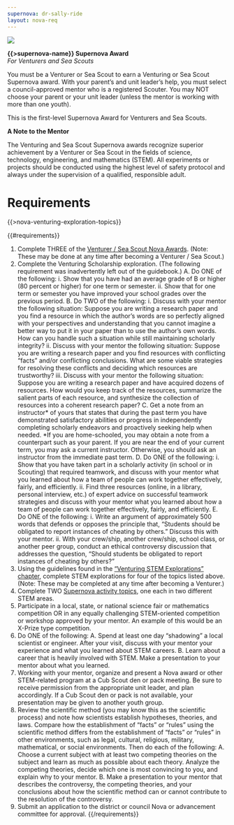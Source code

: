 ```yaml
---
supernova: dr-sally-ride
layout: nova-req
---
```


<div class="D(f) Jc(sb) Fxd(rr) Fxd(c)--s">
<div class="W(175px) Ta(c) Fxs(0) Mx(a)--s"><img src="{{supernova}}-award.jpg" class="W(100%) Mx(a) H(a)"></div>
<div>

**{{>supernova-name}} Supernova Award**<br />*For Venturers and Sea Scouts*

You must be a Venturer or Sea Scout to earn a Venturing or Sea Scout Supernova award. With your parent’s and unit leader’s help, you must select a council-approved mentor who is a registered Scouter. You may NOT choose your parent or your unit leader (unless the mentor is working with more than one youth).

This is the first-level Supernova Award for Venturers and Sea Scouts.

**A Note to the Mentor**

The Venturing and Sea Scout Supernova awards recognize superior achievement by a Venturer or Sea Scout in the fields of science, technology, engineering, and mathematics (STEM). All experiments or projects should be conducted using the highest level of safety protocol and always under the supervision of a qualified, responsible adult.

</div></div>

# Requirements

{{>nova-venturing-exploration-topics}}

{{#requirements}}
1. Complete THREE of the [Venturer / Sea Scout Nova Awards](../../venturing-and-sea-scouts/). (Note: These may be done at any time after becoming a Venturer / Sea Scout.)
2. Complete the Venturing Scholarship exploration. (The following requirement was inadvertently left out of the guidebook.)
    A. Do ONE of the following:
        i. Show that you have had an average grade of B or higher (80 percent or higher) for one term or semester.
        ii. Show that for one term or semester you have improved your school grades over the previous period.
    B. Do TWO of the following:
        i. Discuss with your mentor the following situation: Suppose you are writing a research paper and you find a resource in which the author’s words are so perfectly aligned with your perspectives and understanding that you cannot imagine a better way to put it in your paper than to use the author’s own words. How can you handle such a situation while still maintaining scholarly integrity?
        ii. Discuss with your mentor the following situation: Suppose you are writing a research paper and you find resources with conflicting “facts” and/or conflicting conclusions. What are some viable strategies for resolving these conflicts and deciding which resources are trustworthy?
        iii. Discuss with your mentor the following situation: Suppose you are writing a research paper and have acquired dozens of resources. How would you keep track of the resources, summarize the salient parts of each resource, and synthesize the collection of resources into a coherent research paper?
    C. Get a note from an instructor* of yours that states that during the past term you have demonstrated satisfactory abilities or progress in independently completing scholarly endeavors and proactively seeking help when needed.
        *If you are home-schooled, you may obtain a note from a counterpart such as your parent. If you are near the end of your current term, you may ask a current instructor. Otherwise, you should ask an instructor from the immediate past term.
    D. Do ONE of the following:
        i. Show that you have taken part in a scholarly activity (in school or in Scouting) that required teamwork, and discuss with your mentor what you learned about how a team of people can work together effectively, fairly, and efficiently.
        ii. Find three resources (online, in a library, personal interview, etc.) of expert advice on successful teamwork strategies and discuss with your mentor what you learned about how a team of people can work together effectively, fairly, and efficiently.
    E. Do ONE of the following:
        i. Write an argument of approximately 500 words that defends or opposes the principle that, “Students should be obligated to report instances of cheating by others.” Discuss this with your mentor.
        ii. With your crew/ship, another crew/ship, school class, or another peer group, conduct an ethical controversy discussion that addresses the question, “Should students be obligated to report instances of cheating by others?”
3. Using the guidelines found in the [“Venturing STEM Explorations” chapter](../../venturing-and-sea-scouts-explorations/), complete STEM explorations for four of the topics listed above. (Note: These may be completed at any time after becoming a Venturer.)
4. Complete TWO [Supernova activity topics](../venturing-and-sea-scouts-activity-topics/), one each in two different STEM areas.
5. Participate in a local, state, or national science fair or mathematics competition OR in any equally challenging STEM-oriented competition or workshop approved by your mentor. An example of this would be an X-Prize type competition.
6. Do ONE of the following:
    A. Spend at least one day “shadowing” a local scientist or engineer. After your visit, discuss with your mentor your experience and what you learned about STEM careers.
    B. Learn about a career that is heavily involved with STEM. Make a presentation to your mentor about what you learned.
7. Working with your mentor, organize and present a Nova award or other STEM-related program at a Cub Scout den or pack meeting. Be sure to receive permission from the appropriate unit leader, and plan accordingly. If a Cub Scout den or pack is not available, your presentation may be given to another youth group.
8. Review the scientific method (you may know this as the scientific process) and note how scientists establish hypotheses, theories, and laws. Compare how the establishment of “facts” or “rules” using the scientific method differs from the establishment of “facts” or “rules” in other environments, such as legal, cultural, religious, military, mathematical, or social environments. Then do each of the following:
    A. Choose a current subject with at least two competing theories on the subject and learn as much as possible about each theory. Analyze the competing theories, decide which one is most convincing to you, and explain why to your mentor.
    B. Make a presentation to your mentor that describes the controversy, the competing theories, and your conclusions about how the scientific method can or cannot contribute to the resolution of the controversy.
9. Submit an application to the district or council Nova or advancement committee for approval.
{{/requirements}}
